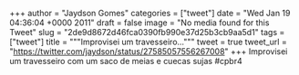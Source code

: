 
+++
author = "Jaydson Gomes"
categories = ["tweet"]
date = "Wed Jan 19 04:36:04 +0000 2011"
draft = false
image = "No media found for this Tweet"
slug = "2de9d8672d46fca0390fb990e37d25b3cb9aa5d1"
tags = ["tweet"]
title = """Improvisei um travesseiro..."""
tweet = true
tweet_url = "https://twitter.com/jaydson/status/27585057556267008"
+++
Improvisei um travesseiro com um saco de meias e cuecas sujas #cpbr4
